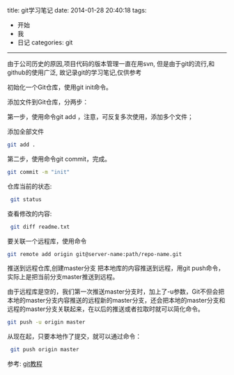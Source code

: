 title: git学习笔记
date: 2014-01-28 20:40:18
tags:
- 开始
- 我
- 日记
categories: git
---

由于公司历史的原因,项目代码的版本管理一直在用svn,
	但是由于git的流行,和github的使用广泛, 故记录git的学习笔记,仅供参考

<!-- more -->

初始化一个Git仓库，使用git init命令。

添加文件到Git仓库，分两步：

第一步，使用命令git add <file>，注意，可反复多次使用，添加多个文件；

添加全部文件

```bash
git add .  
```


第二步，使用命令git commit，完成。

```bash
git commit -m "init"
```

仓库当前的状态:

```bash
 git status
 ```


查看修改的内容:

```bash
 git diff readme.txt 
```



要关联一个远程库，使用命令

```bash
git remote add origin git@server-name:path/repo-name.git
```

推送到远程仓库,创建master分支
把本地库的内容推送到远程，用git push命令，实际上是把当前分支master推送到远程。

由于远程库是空的，我们第一次推送master分支时，加上了-u参数，Git不但会把本地的master分支内容推送的远程新的master分支，还会把本地的master分支和远程的master分支关联起来，在以后的推送或者拉取时就可以简化命令。

```bash
git push -u origin master
```

从现在起，只要本地作了提交，就可以通过命令：

```bash
 git push origin master
 ```



参考:
	[git教程](http://www.liaoxuefeng.com/wiki/0013739516305929606dd18361248578c67b8067c8c017b000/001374027586935cf69c53637d8458c9aec27dd546a6cd6000)

